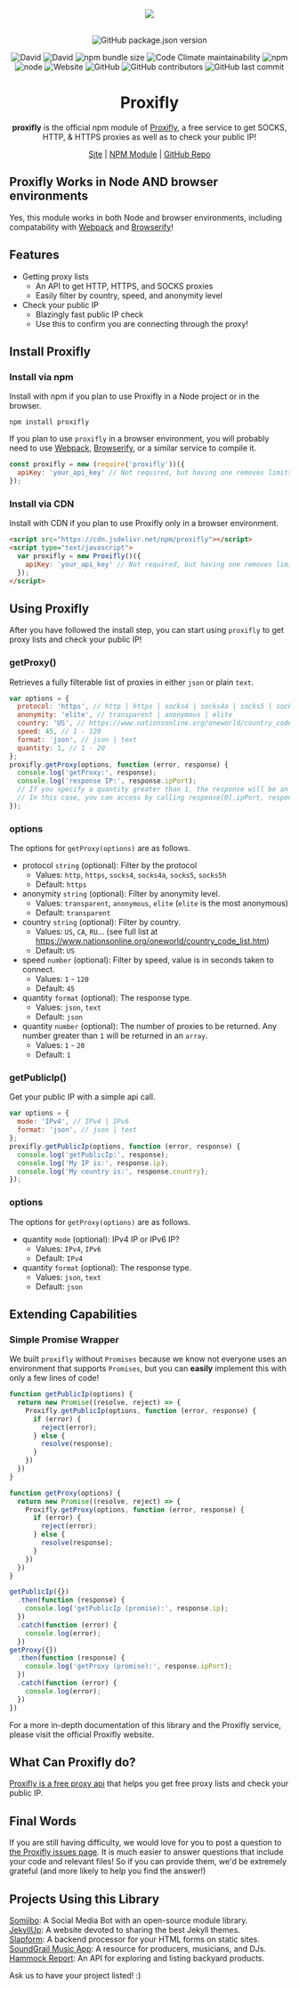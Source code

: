 <div align="center">
  <a href="https://cdn.itwcreativeworks.com/assets/proxifly/images/logo/proxifly-brandmark-blue-x.svg">
    <img src="https://cdn.itwcreativeworks.com/assets/proxifly/images/logo/proxifly-brandmark-blue-x.svg">
  </a>
  <br>
  <br>

![GitHub package.json version](https://img.shields.io/github/package-json/v/proxifly/proxifly.svg)

![David](https://img.shields.io/david/proxifly/proxifly.svg)
![David](https://img.shields.io/david/dev/proxifly/proxifly.svg) <!-- ![GitHub code size in bytes](https://img.shields.io/github/languages/code-size/proxifly/proxifly.svg) -->
![npm bundle size](https://img.shields.io/bundlephobia/min/proxifly.svg)
![Code Climate maintainability](https://img.shields.io/codeclimate/maintainability-percentage/proxifly/proxifly.svg)
![npm](https://img.shields.io/npm/dm/proxifly.svg) <!-- [![NPM total downloads](https://img.shields.io/npm/dt/proxifly.svg?style=flat)](https://npmjs.org/package/proxifly) -->
![node](https://img.shields.io/node/v/proxifly.svg)
![Website](https://img.shields.io/website/https/itwcreativeworks.com.svg)
![GitHub](https://img.shields.io/github/license/proxifly/proxifly.svg)
![GitHub contributors](https://img.shields.io/github/contributors/proxifly/proxifly.svg)
![GitHub last commit](https://img.shields.io/github/last-commit/proxifly/proxifly.svg)

# Proxifly
**proxifly** is the official npm module of [Proxifly](https://proxifly.com), a free service to get SOCKS, HTTP, & HTTPS proxies as well as to check your public IP!

[Site](https://proxifly.com) | [NPM Module](https://www.npmjs.com/package/proxifly) | [GitHub Repo](https://github.com/proxifly/proxifly)

</div>

## Proxifly Works in Node AND browser environments
Yes, this module works in both Node and browser environments, including compatability with [Webpack](https://www.npmjs.com/package/webpack) and [Browserify](https://www.npmjs.com/package/browserify)!

## Features
* Getting proxy lists
  * An API to get HTTP, HTTPS, and SOCKS proxies
  * Easily filter by country, speed, and anonymity level
* Check your public IP
  * Blazingly fast public IP check
  * Use this to confirm you are connecting through the proxy!

## Install Proxifly
### Install via npm
Install with npm if you plan to use Proxifly in a Node project or in the browser.
```shell
npm install proxifly
```
If you plan to use `proxifly` in a browser environment, you will probably need to use [Webpack](https://www.npmjs.com/package/webpack), [Browserify](https://www.npmjs.com/package/browserify), or a similar service to compile it.

```js
const proxifly = new (require('proxifly'))({
  apiKey: 'your_api_key' // Not required, but having one removes limits (get your key at https://proxifly.com).
});
```

### Install via CDN
Install with CDN if you plan to use Proxifly only in a browser environment.
```html
<script src="https://cdn.jsdelivr.net/npm/proxifly"></script>
<script type="text/javascript">
  var proxifly = new Proxifly()({
    apiKey: 'your_api_key' // Not required, but having one removes limits (get your key at https://proxifly.com).
  });
</script>
```


## Using Proxifly
After you have followed the install step, you can start using `proxifly` to get proxy lists and check your public IP!
### getProxy()
Retrieves a fully filterable list of proxies in either `json` or plain `text`.
```js
var options = {
  protocol: 'https', // http | https | socks4 | socks4a | socks5 | socks5h
  anonymity: 'elite', // transparent | anonymous | elite
  country: 'US', // https://www.nationsonline.org/oneworld/country_code_list.htm
  speed: 45, // 1 - 120
  format: 'json', // json | text
  quantity: 1, // 1 - 20
};
proxifly.getProxy(options, function (error, response) {
  console.log('getProxy:', response);
  console.log('response IP:', response.ipPort);
  // If you specify a quantity greater than 1, the response will be an array!
  // In this case, you can access by calling response[0].ipPort, response[1].ipPort, etc...
});
```
### options
The options for `getProxy(options)` are as follows.
* protocol `string` (optional): Filter by the protocol
  * Values: `http`, `https`, `socks4`, `socks4a`, `socks5`, `socks5h`
  * Default: `https`
* anonymity `string` (optional): Filter by anonymity level.
  * Values: `transparent`, `anonymous`, `elite` (`elite` is the most anonymous)
  * Default: `transparent`
* country `string` (optional): Filter by country.
  * Values: `US`, `CA`, `RU`... (see full list at https://www.nationsonline.org/oneworld/country_code_list.htm)
  * Default: `US`
* speed `number` (optional): Filter by speed, value is in seconds taken to connect.
  * Values: `1` - `120`
  * Default: `45`
* quantity `format` (optional): The response type.
  * Values: `json`,  `text`  
  * Default: `json`
* quantity `number` (optional): The number of proxies to be returned. Any number greater than `1` will be returned in an `array`.
  * Values: `1` - `20`  
  * Default: `1`

### getPublicIp()
Get your public IP with a simple api call.
```js
var options = {
  mode: 'IPv4', // IPv4 | IPv6
  format: 'json', // json | text
};
proxifly.getPublicIp(options, function (error, response) {
  console.log('getPublicIp:', response);
  console.log('My IP is:', response.ip);
  console.log('My country is:', response.country);
});
```
### options
The options for `getProxy(options)` are as follows.
* quantity `mode` (optional): IPv4 IP or IPv6 IP?
  * Values: `IPv4`,  `IPv6`  
  * Default: `IPv4`
* quantity `format` (optional): The response type.
  * Values: `json`,  `text`  
  * Default: `json`


## Extending Capabilities

### Simple Promise Wrapper
We built `proxifly` without `Promises` because we know not everyone uses an environment that supports `Promises`, but you can **easily** implement this with only a few lines of code!
```js
function getPublicIp(options) {
  return new Promise((resolve, reject) => {
    Proxifly.getPublicIp(options, function (error, response) {
      if (error) {
        reject(error);
      } else {
        resolve(response);
      }
    })
  })
}

function getProxy(options) {
  return new Promise((resolve, reject) => {
    Proxifly.getProxy(options, function (error, response) {
      if (error) {
        reject(error);
      } else {
        resolve(response);
      }
    })
  })
}

getPublicIp({})
  .then(function (response) {
    console.log('getPublicIp (promise):', response.ip);
  })
  .catch(function (error) {
    console.log(error);
  })
getProxy({})
  .then(function (response) {
    console.log('getProxy (promise):', response.ipPort);
  })
  .catch(function (error) {
    console.log(error);
  })
})
```

For a more in-depth documentation of this library and the Proxifly service, please visit the official Proxifly website.

## What Can Proxifly do?
[Proxifly is a free proxy api](https://proxifly.com) that helps you get free proxy lists and check your public IP.

## Final Words
If you are still having difficulty, we would love for you to post
a question to [the Proxifly issues page](https://github.com/proxifly/proxifly/issues). It is much easier to answer questions that include your code and relevant files! So if you can provide them, we'd be extremely grateful (and more likely to help you find the answer!)

## Projects Using this Library
[Somiibo](https://somiibo.com/): A Social Media Bot with an open-source module library. <br>
[JekyllUp](https://jekyllup.com/): A website devoted to sharing the best Jekyll themes. <br>
[Slapform](https://slapform.com/): A backend processor for your HTML forms on static sites. <br>
[SoundGrail Music App](https://app.soundgrail.com/): A resource for producers, musicians, and DJs. <br>
[Hammock Report](https://hammockreport.com/): An API for exploring and listing backyard products. <br>

Ask us to have your project listed! :)
